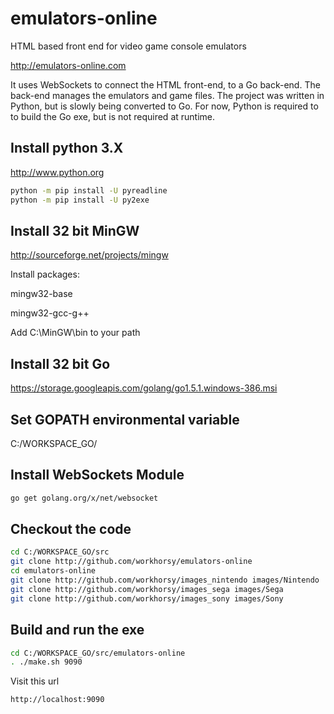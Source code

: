 # emulators-online
HTML based front end for video game console emulators

http://emulators-online.com

It uses WebSockets to connect the HTML front-end, to a Go back-end. The 
back-end manages the emulators and game files. The project was written in 
Python, but is slowly being converted to Go. For now, Python is required to 
to build the Go exe, but is not required at runtime.


Install python 3.X
-----
http://www.python.org
~~~bash
python -m pip install -U pyreadline
python -m pip install -U py2exe
~~~

Install 32 bit MinGW
-----
http://sourceforge.net/projects/mingw

Install packages:

mingw32-base

mingw32-gcc-g++

Add C:\MinGW\bin to your path

Install 32 bit Go
-----
https://storage.googleapis.com/golang/go1.5.1.windows-386.msi

Set GOPATH environmental variable
-----
C:/WORKSPACE_GO/

Install WebSockets Module
-----
~~~bash
go get golang.org/x/net/websocket
~~~

Checkout the code
-----
~~~bash
cd C:/WORKSPACE_GO/src
git clone http://github.com/workhorsy/emulators-online
cd emulators-online
git clone http://github.com/workhorsy/images_nintendo images/Nintendo
git clone http://github.com/workhorsy/images_sega images/Sega
git clone http://github.com/workhorsy/images_sony images/Sony
~~~


Build and run the exe
-----
~~~bash
cd C:/WORKSPACE_GO/src/emulators-online
. ./make.sh 9090
~~~

Visit this url
~~~bash
http://localhost:9090
~~~

